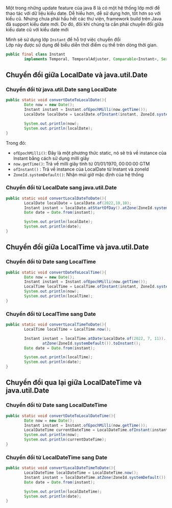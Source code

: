 Một trong những update feature của java 8 là có một hệ thống lớp mới để thao tác với dữ liệu kiểu date. Dễ hiểu hơn, dễ sử dụng hơn, tốt hơn so với kiểu cũ. Nhưng chưa phải hầu hết các thư viện, framework build trên Java đã support kiểu date mới. Do đó, đôi khi chúng ta cần phải chuyển đổi giữa kiểu date cũ với kiểu date mới

Mình sẽ sử dụng lớp `Instant` để hỗ trợ việc chuyển đổi  
Lớp này được sử dụng để biểu diễn thời điểm cụ thể trên dòng thời gian.   
```java
public final class Instant
        implements Temporal, TemporalAdjuster, Comparable<Instant>, Serializable 
```

## Chuyển đổi giữa LocalDate và java.util.Date  
### Chuyển đổi từ java.util.Date sang LocalDate  

```java
public static void convertDateToLocalDate(){
        Date now = new Date();
        Instant instant = Instant.ofEpochMilli(now.getTime());
        LocalDate localDate = LocalDate.ofInstant(instant, ZoneId.systemDefault());

        System.out.println(now);
        System.out.println(localDate);
}
```

Trong đó: 
- `ofEpochMilli()`: Đây là một phương thức static, nó sẽ trả về instance của Instant bằng cách sử dụng milli giây   
- `now.getTime()`: Trả về milli giây tính từ 01/01/1970, 00:00:00 GTM  
- `ofInstant()` : Trả về instance của LocalDate từ Instant và zoneId  
- `ZoneId.systemDefault()`: Nhận múi giờ mặc định của hệ thống

### Chuyển đổi từ LocalDate sang java.util.Date  

```java
public static void convertLocalDateToDate(){
        LocalDate localDate = LocalDate.of(2022,10,10);
        Instant instant = localDate.atStartOfDay().atZone(ZoneId.systemDefault()).toInstant();
        Date date = Date.from(instant);

        System.out.println(localDate);
        System.out.println(date);
}
```  

## Chuyển đổi giữa LocalTime và java.util.Date  
### Chuyển đổi từ Date sang LocalTime  
```java
public static void convertDateToLocalTime(){
        Date now = new Date();
        Instant instant = Instant.ofEpochMilli(now.getTime());
        LocalTime localTime = LocalTime.ofInstant(instant, ZoneId.systemDefault());
        System.out.println(now);
        System.out.println(localTime);
}
```

### Chuyển đổi từ LocalTime sang Date
```java
public static void convertLocalTimeToDate(){
        LocalTime localTime = LocalTime.now();

        Instant instant = localTime.atDate(LocalDate.of(2022, 7, 11)).
                atZone(ZoneId.systemDefault()).toInstant();
        Date date = Date.from(instant);

        System.out.println(localTime);
        System.out.println(date);
}
```

## Chuyển đổi qua lại giữa LocalDateTime và java.util.Date

### Chuyển đổi từ Date sang LocalDateTime
```java
public static void convertDateToLocalDateTime(){
        Date now = new Date();
        Instant instant = Instant.ofEpochMilli(now.getTime());
        LocalDateTime currentDateTime = LocalDateTime.ofInstant(instant, ZoneId.systemDefault());
        System.out.println(now);
        System.out.println(currentDateTime);
}
```

### Chuyển đổi từ LocalDateTime sang Date  
```java
public static void convertLocalDateTimeToDate(){
        LocalDateTime localDateTime = LocalDateTime.now();
        Instant instant = localDateTime.atZone(ZoneId.systemDefault()).toInstant();
        Date date = Date.from(instant);

        System.out.println(localDateTime);
        System.out.println(date);
}
```